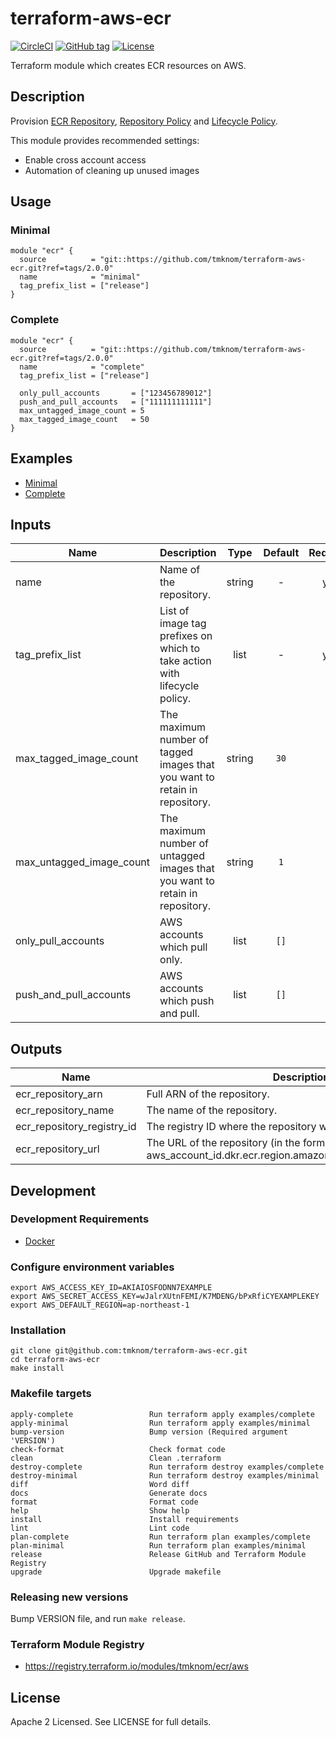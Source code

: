 # terraform-aws-ecr

[![CircleCI](https://circleci.com/gh/tmknom/terraform-aws-ecr.svg?style=svg)](https://circleci.com/gh/tmknom/terraform-aws-ecr)
[![GitHub tag](https://img.shields.io/github/tag/tmknom/terraform-aws-ecr.svg)](https://registry.terraform.io/modules/tmknom/ecr/aws)
[![License](https://img.shields.io/github/license/tmknom/terraform-aws-ecr.svg)](https://opensource.org/licenses/Apache-2.0)

Terraform module which creates ECR resources on AWS.

## Description

Provision [ECR Repository](https://docs.aws.amazon.com/AmazonECR/latest/userguide/Repositories.html),
[Repository Policy](https://docs.aws.amazon.com/AmazonECR/latest/userguide/RepositoryPolicies.html) and
[Lifecycle Policy](https://docs.aws.amazon.com/AmazonECR/latest/userguide/LifecyclePolicies.html).

This module provides recommended settings:

- Enable cross account access
- Automation of cleaning up unused images

## Usage

### Minimal

```hcl
module "ecr" {
  source          = "git::https://github.com/tmknom/terraform-aws-ecr.git?ref=tags/2.0.0"
  name            = "minimal"
  tag_prefix_list = ["release"]
}
```

### Complete

```hcl
module "ecr" {
  source          = "git::https://github.com/tmknom/terraform-aws-ecr.git?ref=tags/2.0.0"
  name            = "complete"
  tag_prefix_list = ["release"]

  only_pull_accounts       = ["123456789012"]
  push_and_pull_accounts   = ["111111111111"]
  max_untagged_image_count = 5
  max_tagged_image_count   = 50
}
```

## Examples

- [Minimal](https://github.com/tmknom/terraform-aws-ecr/tree/master/examples/minimal)
- [Complete](https://github.com/tmknom/terraform-aws-ecr/tree/master/examples/complete)

## Inputs

| Name                     | Description                                                                  |  Type  | Default | Required |
| ------------------------ | ---------------------------------------------------------------------------- | :----: | :-----: | :------: |
| name                     | Name of the repository.                                                      | string |    -    |   yes    |
| tag_prefix_list          | List of image tag prefixes on which to take action with lifecycle policy.    |  list  |    -    |   yes    |
| max_tagged_image_count   | The maximum number of tagged images that you want to retain in repository.   | string |  `30`   |    no    |
| max_untagged_image_count | The maximum number of untagged images that you want to retain in repository. | string |   `1`   |    no    |
| only_pull_accounts       | AWS accounts which pull only.                                                |  list  |  `[]`   |    no    |
| push_and_pull_accounts   | AWS accounts which push and pull.                                            |  list  |  `[]`   |    no    |

## Outputs

| Name                       | Description                                                                                        |
| -------------------------- | -------------------------------------------------------------------------------------------------- |
| ecr_repository_arn         | Full ARN of the repository.                                                                        |
| ecr_repository_name        | The name of the repository.                                                                        |
| ecr_repository_registry_id | The registry ID where the repository was created.                                                  |
| ecr_repository_url         | The URL of the repository (in the form aws_account_id.dkr.ecr.region.amazonaws.com/repositoryName) |

## Development

### Development Requirements

- [Docker](https://www.docker.com/)

### Configure environment variables

```shell
export AWS_ACCESS_KEY_ID=AKIAIOSFODNN7EXAMPLE
export AWS_SECRET_ACCESS_KEY=wJalrXUtnFEMI/K7MDENG/bPxRfiCYEXAMPLEKEY
export AWS_DEFAULT_REGION=ap-northeast-1
```

### Installation

```shell
git clone git@github.com:tmknom/terraform-aws-ecr.git
cd terraform-aws-ecr
make install
```

### Makefile targets

```text
apply-complete                 Run terraform apply examples/complete
apply-minimal                  Run terraform apply examples/minimal
bump-version                   Bump version (Required argument 'VERSION')
check-format                   Check format code
clean                          Clean .terraform
destroy-complete               Run terraform destroy examples/complete
destroy-minimal                Run terraform destroy examples/minimal
diff                           Word diff
docs                           Generate docs
format                         Format code
help                           Show help
install                        Install requirements
lint                           Lint code
plan-complete                  Run terraform plan examples/complete
plan-minimal                   Run terraform plan examples/minimal
release                        Release GitHub and Terraform Module Registry
upgrade                        Upgrade makefile
```

### Releasing new versions

Bump VERSION file, and run `make release`.

### Terraform Module Registry

- <https://registry.terraform.io/modules/tmknom/ecr/aws>

## License

Apache 2 Licensed. See LICENSE for full details.
